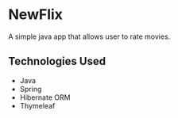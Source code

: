 # NewFlix
A simple java app that allows user to rate movies. 

## Technologies Used
* Java
* Spring
* Hibernate ORM
* Thymeleaf
